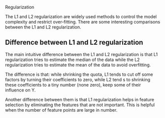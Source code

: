Regularization

The L1 and L2 regularization are widely used methods to control the model complexity and restrict over-fitting. There are some interesting comparisons between the L1 and L2 regularization. 


## Difference between L1 and L2 regularization

The main intuitive difference between the L1 and L2 regularization is that L1 regularization tries to estimate the median of the data while the L2 regularization tries to estimate the mean of the data to avoid overfitting.


The difference is that: while shrinking the quota, L1 tends to cut off some factors by turning their coefficients to zero, while L2 tend s to shrinking these coefficients to a tiny number (none zero), keep some of their influence on Y.


Another difference between them is that L1 regularization helps in feature selection by eliminating the features that are not important. This is helpful when the number of feature points are large in number.
